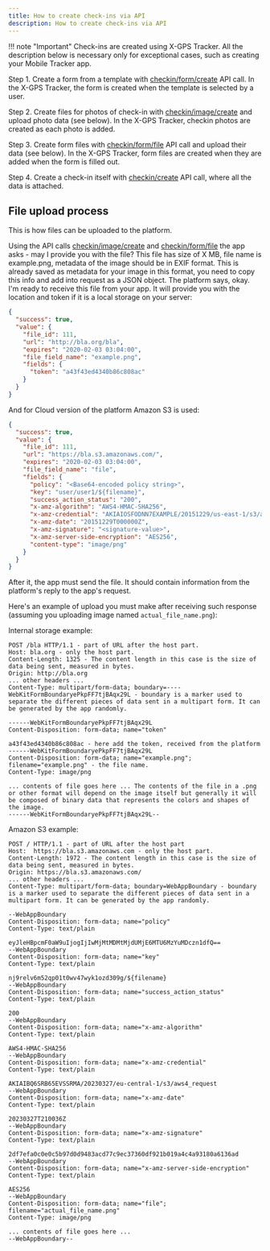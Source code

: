 ```yaml
---
title: How to create check-ins via API
description: How to create check-ins via API
---
```

!!! note "Important"
    Check-ins are created using X-GPS Tracker. 
    All the description below is necessary only for exceptional cases, such as creating your Mobile Tracker app.

Step 1. Create a form from a template with [checkin/form/create](../resources/field_service/checkin.md#formcreate)
API call. 
In the X-GPS Tracker, the form is created when the template is selected by a user.

Step 2. Create files for photos of check-in with [checkin/image/create](../resources/field_service/checkin.md#imagecreate) and upload photo data (see below). 
In the X-GPS Tracker, checkin photos are created as each photo is added.

Step 3. Create form files with [checkin/form/file](../resources/field_service/checkin.md#formfilecreate) API call and upload their data (see below). 
In the X-GPS Tracker, form files are created when they are added when the form is filled out.

Step 4. Create a check-in itself with [checkin/create](../resources/field_service/checkin.md#create) API call, where all the data is attached.


## File upload process

This is how files can be uploaded to the platform.

Using the API calls [checkin/image/create](../resources/field_service/checkin.md#imagecreate) and 
[checkin/form/file](../resources/field_service/checkin.md#formfilecreate) the app asks - may I provide you with the file?
This file has size of X MB, file name is example.png, metadata of the image should be in EXIF format. This is already 
saved as metadata for your image in this format, you need to copy this info and add into request as a JSON object.
The platform says, okay. I'm ready to receive this file from your app. It will provide you with the location and token if it is a local storage on your server:

```json
{
  "success": true,
  "value": {
    "file_id": 111,
    "url": "http://bla.org/bla",
    "expires": "2020-02-03 03:04:00",
    "file_field_name": "example.png",
    "fields": {
      "token": "a43f43ed4340b86c808ac"
    }
  }
}
```

And for Cloud version of the platform Amazon S3 is used:

```json
{
  "success": true,
  "value": {
    "file_id": 111,
    "url": "https://bla.s3.amazonaws.com/",
    "expires": "2020-02-03 03:04:00",
    "file_field_name": "file",
    "fields": {
      "policy": "<Base64-encoded policy string>",
      "key": "user/user1/${filename}",
      "success_action_status": "200",
      "x-amz-algorithm": "AWS4-HMAC-SHA256",
      "x-amz-credential": "AKIAIOSFODNN7EXAMPLE/20151229/us-east-1/s3/aws4_request",
      "x-amz-date": "20151229T000000Z",
      "x-amz-signature": "<signature-value>",
      "x-amz-server-side-encryption": "AES256",
      "content-type": "image/png"
    }
  }
}
```

After it, the app must send the file. It should contain information from the platform's reply to the app's request.

Here's an example of upload you must make after receiving such response (assuming you uploading image named `actual_file_name.png`):

Internal storage example:

```http
POST /bla HTTP/1.1 - part of URL after the host part.
Host: bla.org - only the host part.
Content-Length: 1325 - The content length in this case is the size of data being sent, measured in bytes.
Origin: http://bla.org
... other headers ...
Content-Type: multipart/form-data; boundary=----WebKitFormBoundaryePkpFF7tjBAqx29L - boundary is a marker used to separate the different pieces of data sent in a multipart form. It can be generated by the app randomly.

------WebKitFormBoundaryePkpFF7tjBAqx29L
Content-Disposition: form-data; name="token"

a43f43ed4340b86c808ac - here add the token, received from the platform
------WebKitFormBoundaryePkpFF7tjBAqx29L
Content-Disposition: form-data; name="example.png"; filename="example.png" - the file name.
Content-Type: image/png

... contents of file goes here ... The contents of the file in a .png or other format will depend on the image itself but generally it will be composed of binary data that represents the colors and shapes of the image.
------WebKitFormBoundaryePkpFF7tjBAqx29L--
```

Amazon S3 example:

```http
POST / HTTP/1.1 - part of URL after the host part
Host:  https://bla.s3.amazonaws.com - only the host part.
Content-Length: 1972 - The content length in this case is the size of data being sent, measured in bytes.
Origin: https://bla.s3.amazonaws.com/
... other headers ...
Content-Type: multipart/form-data; boundary=WebAppBoundary - boundary is a marker used to separate the different pieces of data sent in a multipart form. It can be generated by the app randomly.

--WebAppBoundary
Content-Disposition: form-data; name="policy"
Content-Type: text/plain

eyJleHBpcmF0aW9uIjogIjIwMjMtMDMtMjdUMjE6MTU6MzYuMDczn1dfQ==
--WebAppBoundary
Content-Disposition: form-data; name="key"
Content-Type: text/plain

nj9relv6m52qp01t0wv47wyk1ozd309g/${filename}
--WebAppBoundary
Content-Disposition: form-data; name="success_action_status"
Content-Type: text/plain

200
--WebAppBoundary
Content-Disposition: form-data; name="x-amz-algorithm"
Content-Type: text/plain

AWS4-HMAC-SHA256
--WebAppBoundary
Content-Disposition: form-data; name="x-amz-credential"
Content-Type: text/plain

AKIAIBQ6SRB65EVSSRMA/20230327/eu-central-1/s3/aws4_request
--WebAppBoundary
Content-Disposition: form-data; name="x-amz-date"
Content-Type: text/plain

20230327T210036Z
--WebAppBoundary
Content-Disposition: form-data; name="x-amz-signature"
Content-Type: text/plain

2df7efa0c0e0c5b97d0d9483acd77c9ec37360df921b019a4c4a93180a6136ad
--WebAppBoundary
Content-Disposition: form-data; name="x-amz-server-side-encryption"
Content-Type: text/plain

AES256
--WebAppBoundary
Content-Disposition: form-data; name="file"; filename="actual_file_name.png"
Content-Type: image/png

... contents of file goes here ...
--WebAppBoundary--
```


